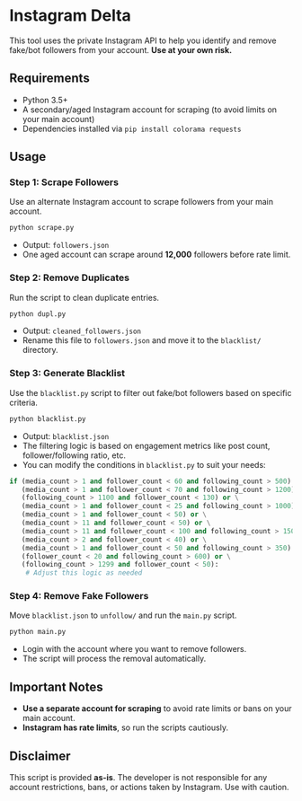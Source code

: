 # Instagram Delta

This tool uses the private Instagram API to help you identify and remove fake/bot followers from your account. **Use at your own risk.**

## Requirements
- Python 3.5+
- A secondary/aged Instagram account for scraping (to avoid limits on your main account)
- Dependencies installed via `pip install colorama requests`

## Usage

### Step 1: Scrape Followers
Use an alternate Instagram account to scrape followers from your main account.

```sh
python scrape.py
```

- Output: `followers.json`
- One aged account can scrape around **12,000** followers before rate limit.

### Step 2: Remove Duplicates
Run the script to clean duplicate entries.

```sh
python dupl.py
```

- Output: `cleaned_followers.json`
- Rename this file to `followers.json` and move it to the `blacklist/` directory.

### Step 3: Generate Blacklist
Use the `blacklist.py` script to filter out fake/bot followers based on specific criteria.

```sh
python blacklist.py
```

- Output: `blacklist.json`
- The filtering logic is based on engagement metrics like post count, follower/following ratio, etc.
- You can modify the conditions in `blacklist.py` to suit your needs:

```python
if (media_count > 1 and follower_count < 60 and following_count > 500) or \
   (media_count > 1 and follower_count < 70 and following_count > 1200) or \
   (following_count > 1100 and follower_count < 130) or \
   (media_count > 1 and follower_count < 25 and following_count > 1000) or \
   (media_count > 1 and follower_count < 50) or \
   (media_count > 11 and follower_count < 50) or \
   (media_count > 11 and follower_count < 100 and following_count > 1500) or \
   (media_count > 2 and follower_count < 40) or \
   (media_count > 1 and follower_count < 50 and following_count > 350) or \
   (follower_count < 20 and following_count > 600) or \
   (following_count > 1299 and follower_count < 50):
    # Adjust this logic as needed
```

### Step 4: Remove Fake Followers
Move `blacklist.json` to `unfollow/` and run the `main.py` script.

```sh
python main.py
```

- Login with the account where you want to remove followers.
- The script will process the removal automatically.

## Important Notes
- **Use a separate account for scraping** to avoid rate limits or bans on your main account.
- **Instagram has rate limits**, so run the scripts cautiously.

## Disclaimer
This script is provided **as-is**. The developer is not responsible for any account restrictions, bans, or actions taken by Instagram. Use with caution.

